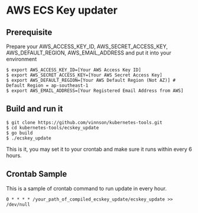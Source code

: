 # AWS ECS Key updater

## Prerequisite
Prepare your AWS_ACCESS_KEY_ID, AWS_SECRET_ACCESS_KEY, AWS_DEFAULT_REGION, AWS_EMAIL_ADDRESS and put it into your environment
```
$ export AWS_ACCESS_KEY_ID=[Your AWS Access Key ID]
$ export AWS_SECRET_ACCESS_KEY=[Your AWS Secret Access Key]
$ export AWS_DEFAULT_REGION=[Your AWS Default Region (Not AZ)] # Default Region = ap-southeast-1
$ export AWS_EMAIL_ADDRESS=[Your Registered Email Address from AWS]
```

## Build and run it
```
$ git clone https://github.com/vinnson/kubernetes-tools.git
$ cd kubernetes-tools/ecskey_update
$ go build
$ ./ecskey_update
```

This is it, you may set it to your crontab and make sure it runs within every 6 hours.

## Crontab Sample
This is a sample of crontab command to run update in every hour.
```
0 * * * * /your_path_of_compiled_ecskey_update/ecskey_update >> /dev/null
```
